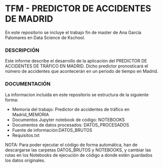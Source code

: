 # TFM - PREDICTOR DE ACCIDENTES DE MADRID

En este repositorio se incluye el trabajo fin de master de Ana García Palomares en Data Science de Kschool.

### DESCRIPCIÓN
Este informe describe el desarrollo de la aplicación del PREDICTOR DE ACCIDENTES DE TRÁFICO EN MADRID. 
Dicho predictor pronosticará el número de accidentes que acontecerán en un periodo de tiempo en Madrid. 

### DOCUMENTACIÓN
La informacion incluida en este repositorio se estructura de la siguiente forma:
- Memoria del trabajo: Predictor de accidentes de tráfico en Madrid_MEMORIA
- Documentos Jupyter notebook de código: NOTEBOOKS
- Documentos de datos procesados: DATOS_PROCESADOS
- Fuente de información:DATOS_BRUTOS
- Requisitos.txt

NOTA: Para poder ejecutar el código de forma automática, han de descargarse las carpetas DATOS_BRUTOS y NOTEBOOKS, y cambiar las rutas en los Notebooks de ejecución de código a donde estén guardados los datos originales.
